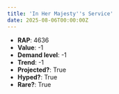 ```yaml
---
title: 'In Her Majesty''s Service'
date: 2025-08-06T00:00:00Z
---
```

- **RAP**: 4636
- **Value**: -1
- **Demand level**: -1
- **Trend**: -1
- **Projected?**: True
- **Hyped?**: True
- **Rare?**: True
